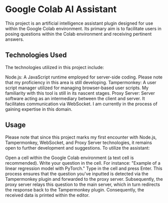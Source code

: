 # Google Colab AI Assistant

This project is an artificial intelligence assistant plugin designed for use within the Google Colab environment. Its primary aim is to facilitate users in posing questions within the Colab environment and receiving pertinent answers.

## Technologies Used
The technologies utilized in this project include:

Node.js: A JavaScript runtime employed for server-side coding. Please note that my proficiency in this area is still developing.
Tampermonkey: A user script manager utilized for managing browser-based user scripts. My familiarity with this tool is still in its nascent stages.
Proxy Server: Server software acting as an intermediary between the client and server. It facilitates communication via WebSocket. I am currently in the process of gaining expertise in this domain.

## Usage
Please note that since this project marks my first encounter with Node.js, Tampermonkey, WebSocket, and Proxy Server technologies, it remains open to further development and suggestions.
To utilize the assistant:

Open a cell within the Google Colab environment (a text cell is recommended).
Write your question in the cell. For instance: "Example of a linear regression model with PyTorch."
Type <help> in the cell and press Enter.
This process ensures that the question you've inputted is detected via the Tampermonkey plugin and forwarded to the proxy server. Subsequently, the proxy server relays this question to the main server, which in turn redirects the response back to the Tampermonkey plugin. Consequently, the received data is printed within the editor.
